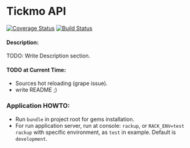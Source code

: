 # Tickmo API

[![Coverage Status](https://coveralls.io/repos/github/tickmo/server/badge.svg?branch=master)](https://coveralls.io/github/tickmo/server?branch=master)
[![Build Status](https://travis-ci.org/tickmo/server.svg?branch=master)](https://travis-ci.org/tickmo/server)


#### Description:
TODO: Write Description section.
#### TODO at Current Time:
* Sources hot reloading (grape issue).
* write README ;)

### Application HOWTO:
* Run `bundle` in project root for gems installation.
* For run application server, run at console:
`rackup`, or `RACK_ENV=test rackup` with specific environment, as `test` in example. Default is `development`.
